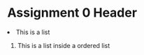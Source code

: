 <h1> Assignment 0 Header</h1>

<li>This is a list</li>

<ol>
  <li>This is a list inside a ordered list</li>
</ol>
